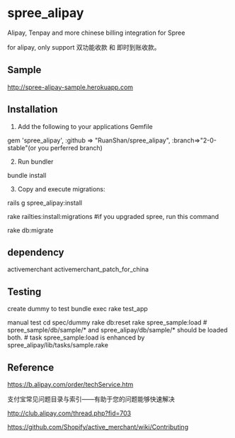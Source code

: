 spree_alipay
============

Alipay, Tenpay and more chinese billing integration for Spree

for alipay, only support 双功能收款 和 即时到账收款。

Sample
--------
http://spree-alipay-sample.herokuapp.com


Installation
---------
1. Add the following to your applications Gemfile

  gem 'spree_alipay',   :github => "RuanShan/spree_alipay", :branch=>"2-0-stable"(or you perferred branch)

2. Run bundler

  bundle install

3. Copy and execute migrations:

  rails g spree_alipay:install
  
  rake railties:install:migrations #if you upgraded spree, run this command
  
  rake db:migrate
  
dependency
----------
  activemerchant
  activemerchant_patch_for_china


Testing
-------
create dummy to test
bundle exec rake test_app

  manual test
  cd spec/dummy
  rake db:reset
  rake spree_sample:load   # spree_sample/db/sample/* and spree_alipay/db/sample/* should be loaded both.
                           # task spree_sample:load is enhanced by spree_alipay/lib/tasks/sample.rake


Reference
---------
https://b.alipay.com/order/techService.htm

支付宝常见问题目录与索引——有助于您的问题能够快速解决

http://club.alipay.com/thread.php?fid=703

https://github.com/Shopify/active_merchant/wiki/Contributing